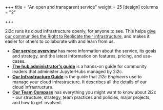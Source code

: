 +++
title = "An open and transparent service"
weight = 25
[design]
  columns = "2"

+++

2i2c runs its cloud infrastructure openly, for anyone to see.
This helps [give our communities the Right to Replicate their infrastructure](/right-to-replicate), and makes it easier for others to collaborate with and learn from us.

- [**Our service overview**](https://docs.2i2c.org/en/latest/about/overview.html) has more information about the service, its goals and strategy, and the latest information on features, pricing, and use-cases.
- [**The hub administrator's guide**](https://docs.2i2c.org/en/latest/) is a hands-on guide for community leaders that administer JupyterHubs managed by 2i2c.
- [**Our Infrastructure Guide**](https://devops.2i2c.org/) is the guide that _2i2c Engineers_ use to manage your cloud infrastructure. It describes all the details of our cloud infrastructure.
- [**Our Team Compass**](https://team-compass.2i2c.org/) has everything you might want to know about 2i2c - our structure, strategy, team practices and policies, major projects, and how to get involved.
